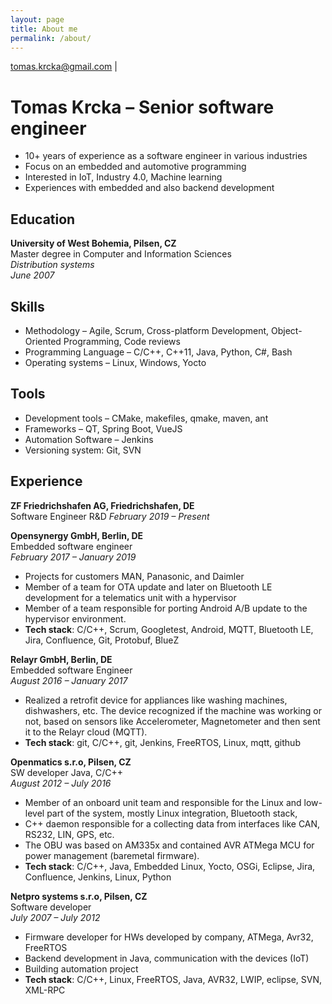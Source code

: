 ```yaml
---
layout: page
title: About me
permalink: /about/
---
```


[tomas.krcka@gmail.com](mailto:tomas.krcka@gmail.com) | 

# Tomas Krcka &ndash; Senior software engineer 
- 10+ years of experience as a software engineer in various industries
- Focus on an embedded and automotive programming
- Interested in IoT, Industry 4.0, Machine learning
- Experiences with embedded and also backend development

## Education
**University of West Bohemia, Pilsen, CZ**  
Master degree in Computer and Information Sciences  
*Distribution systems*  
*June 2007*  

## Skills
- Methodology &ndash; Agile, Scrum, Cross-platform Development, Object-Oriented Programming, Code reviews
- Programming Language &ndash; C/C++, C++11, Java, Python, C#, Bash
- Operating systems &ndash; Linux, Windows, Yocto

## Tools
- Development tools &ndash; CMake, makefiles, qmake, maven, ant
- Frameworks &ndash; QT, Spring Boot, VueJS
- Automation Software &ndash; Jenkins
- Versioning system: Git, SVN

## Experience
**ZF Friedrichshafen AG, Friedrichshafen, DE**  
Software Engineer R&D
*February 2019 &ndash; Present*  

**Opensynergy GmbH, Berlin, DE**  
Embedded software engineer  
*February 2017 &ndash; January 2019*
- Projects for customers MAN, Panasonic, and Daimler
- Member of a team for OTA update and later on Bluetooth LE development for a telematics unit with a hypervisor
- Member of a team responsible for porting Android A/B update to the hypervisor environment.  
- __Tech stack__: C/C++, Scrum, Googletest, Android, MQTT, Bluetooth LE, Jira, Confluence, Git, Protobuf, BlueZ

**Relayr GmbH, Berlin, DE**  
Embedded software Engineer  
*August 2016 &ndash; January 2017*
- Realized a retrofit device for appliances like washing machines, dishwashers, etc. The device recognized if the machine was working or not, based on sensors like Accelerometer, Magnetometer and then sent it to the Relayr cloud (MQTT).
- __Tech stack__: git, C/C++, git, Jenkins, FreeRTOS, Linux, mqtt, github

**Openmatics s.r.o, Pilsen, CZ**  
SW developer Java, C/C++  
*August 2012 &ndash; July 2016*  
- Member of an onboard unit team and responsible for the Linux and low-level part of the system, mostly Linux integration, Bluetooth stack,
- C++ daemon responsible for a collecting data from interfaces like CAN, RS232, LIN, GPS, etc.
- The OBU was based on AM335x and contained AVR ATMega MCU for power management (baremetal firmware).
- __Tech stack__: C/C++, Java, Embedded Linux, Yocto, OSGi, Eclipse, Jira, Confluence, Jenkins, Linux, Python

**Netpro systems s.r.o, Pilsen, CZ**  
Software developer  
*July 2007 &ndash; July 2012*  
- Firmware developer for HWs developed by company, ATMega, Avr32, FreeRTOS
- Backend development in Java, communication with the devices (IoT)
- Building automation project
- __Tech stack__: C/C++, Linux, FreeRTOS, Java, AVR32, LWIP, eclipse, SVN, XML-RPC
